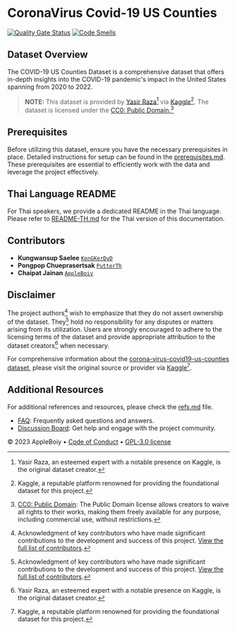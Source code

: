 
# CoronaVirus Covid-19 US Counties

[![Quality Gate Status](https://sonarcloud.io/api/project_badges/measure?project=AppleBoiy_Covid-19US-CS203&metric=alert_status)](https://sonarcloud.io/summary/new_code?id=AppleBoiy_Covid-19US-CS203) [![Code Smells](https://sonarcloud.io/api/project_badges/measure?project=AppleBoiy_Covid-19US-CS203&metric=code_smells)](https://sonarcloud.io/summary/new_code?id=AppleBoiy_Covid-19US-CS203)
## Dataset Overview
The COVID-19 US Counties Dataset is a comprehensive dataset
that offers in-depth insights into the COVID-19 pandemic's impact in the United States spanning from 2020 to 2022.
> **NOTE:** This dataset is provided by [Yasir Raza](https://www.kaggle.com/yasirabdaali)[^2] via [Kaggle](https://www.kaggle.com/)[^3]. The dataset is licensed under the [CC0: Public Domain.](https://creativecommons.org/publicdomain/zero/1.0/)[^4]
## Prerequisites
Before utilizing this dataset, ensure you have the necessary prerequisites in place.
Detailed instructions for setup can be found in the [prerequisites.md](docs/prerequisites.md).
These prerequisites are essential to efficiently work with the data and leverage the project effectively.
## Thai Language README
For Thai speakers, we provide a dedicated README in the Thai language. Please refer to [README-TH.md](README-TH.md) for the Thai version of this documentation.
## Contributors
- **Kungwansup Saelee** [`KonGKerDvD`](https://github.com/KonGKerDvD)
- **Pongpop Chueprasertsak** [`PutterTh`](https://github.com/PutterTh)
- **Chaipat Jainan** [`AppleBoiy`](https://github.com/AppleBoiy)
## Disclaimer
The project authors[^1] wish to emphasize that they do not assert ownership of the dataset.
They[^1] hold no responsibility for any disputes or matters arising from its utilization.
Users are strongly encouraged to adhere to the licensing terms of the dataset
and provide appropriate attribution to the dataset creators[^2] when necessary.

For comprehensive information about the [corona-virus-covid19-us-counties dataset](https://www.kaggle.com/datasets/yasirabdaali/corona-virus-covid19-us-counties),
please visit the original source or provider via [Kaggle](https://www.kaggle.com)[^3].

## Additional Resources
For additional references and resources, please check the [refs.md](docs/refs.md) file.
- [FAQ](docs/FAQ.md): Frequently asked questions and answers.
- [Discussion Board](https://github.com/AppleBoiy/Covid-19US-CS203/discussions): Get help and engage with the project community.

&copy; 2023 AppleBoiy &bull; [Code of Conduct](CODE_OF_CONDUCT.md) &bull; [GPL-3.0 license](../LICENSE)

[^1]: Acknowledgment of key contributors who have made significant contributions to the development and success of this project. [View the full list of contributors](#contributors).
[^2]: Yasir Raza, an esteemed expert with a notable presence on Kaggle, is the original dataset creator.
[^3]: Kaggle, a reputable platform renowned for providing the foundational dataset for this project.
[^4]: [CC0: Public Domain](https://creativecommons.org/publicdomain/zero/1.0/): The Public Domain license allows creators to waive all rights to their works, making them freely available for any purpose, including commercial use, without restrictions.
